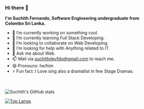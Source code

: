 ### Hi there 👋
**I'm Suchith Fernando, Software Engineering undergraduate from Colombo Sri Lanka.**



- 🔭 I’m currently working on something cool.
- 🌱 I’m currently learning Full Stack Developing.
- 👯 I’m looking to collaborate on Web Developing.
- 🤔 I’m looking for help with Anything related to IT.
- 💬 Ask me about Web.
- 📫 Mail via suchithdevfdo@gmail.com to reach me.
- 😄 Pronouns: he/him
- ⚡ Fun fact: I Love sing also a dramatist in few Stage Dramas.
<br>

![Suchith's GitHub stats](https://github-readme-stats.vercel.app/api?username=Suchithfernando&theme=algolia&show_icons=true)
<br>

[![Top Langs](https://github-readme-stats.vercel.app/api/top-langs/?username=Suchithfernando&layout=compact)](https://github.com/Suchithfernando/github-readme-stats)

